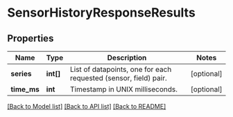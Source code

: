 # SensorHistoryResponseResults

## Properties
Name | Type | Description | Notes
------------ | ------------- | ------------- | -------------
**series** | **int[]** | List of datapoints, one for each requested (sensor, field) pair. | [optional] 
**time_ms** | **int** | Timestamp in UNIX milliseconds. | [optional] 

[[Back to Model list]](../README.md#documentation-for-models) [[Back to API list]](../README.md#documentation-for-api-endpoints) [[Back to README]](../README.md)


